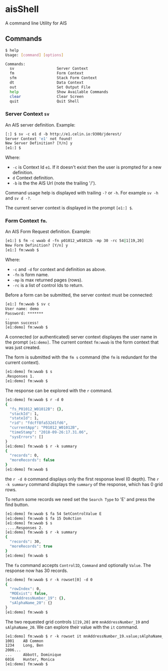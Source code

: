 # aisShell
A command line Utility for AIS

## Commands
```bash
$ help
Usage: [command] [options]

Commands:
  sv                   Server Context
  fm                   Form Context
  sfm                  Stack Form Context
  dt                   Data Context
  out                  Set Output File
  help                 Show Available Commands
  clear                Clear Screen
  quit                 Quit Shell
```
### Server Context `sv`
An AIS server definition.
Example:
```csh
[:] $ sv -c e1 d -b http://e1.celin.io:9300/jderest/
Server Context 'e1' not found!
New Server Definition? [Y/n] y
[e1:] $ 
```
Where:
- `-c` is Context Id `e1`.  If it doesn't exist then the user is prompted for a new definition.
- `d` Context definition.
- `-b` is the the AIS Url (note the trailing '/').

Command usage help is displayed with trailing `-?` or `-h`.  For example `sv -h` and `sv d -?`.

The current server context is displayed in the prompt `[e1:] $`.

### Form Context `fm`.
An AIS Form Request definition.
Example:
```csh
[e1:] $ fm -c wwab d -fn p01012_w01012b -mp 30 -rc 54|1[19,20]       
New Form Definition? [Y/n] y
[e1:] fm:wwab $ 
```
Where:
- `-c` and `-d` for context and definition as above.
- `-fn` is form name.
- `-mp` is max returned pages (rows).
- `-rc` is a list of control Ids to return.

Before a form can be submitted, the server context must be connected:
```csh
[e1:] fm:wwab $ sv c
User name: demo
Password: *******
..
Signon success!
[e1:demo] fm:wwab $ 
```

A connected (or authenticated) server context displayes the user name in the prompt `[e1:demo]`.  The current context `fm:wwab` is the form context that was just created.

The form is submitted with the `fm s` command (the `fm` is redundant for the current context).
```csh
[e1:demo] fm:wwab $ s
.Responses 1.
[e1:demo] fm:wwab $ 
```
The response can be explored with the `r` command.
```csh
[e1:demo] fm:wwab $ r -d 0
{
  "fs_P01012_W01012B": {},
  "stackId": 1,
  "stateId": 1,
  "rid": "fdcff8fa532d1fd6",
  "currentApp": "P01012_W01012B",
  "timeStamp": "2018-09-26:17.31.06",
  "sysErrors": []
}
[e1:demo] fm:wwab $ r -k summary
{
  "records": 0,
  "moreRecords": false
}
[e1:demo] fm:wwab $ 
```
the `r -d 0` command displays only the first response level (0 depth).  The `r -k summary` command displays the `summary` of the response, which has 0 grid rows.

To return some records we need set the `Search Type` to 'E' and press the find button.
```csh
[e1:demo] fm:wwab $ fa 54 SetControlValue E
[e1:demo] fm:wwab $ fa 15 DoAction
[e1:demo] fm:wwab $ s
.....Responses 2.
[e1:demo] fm:wwab $ r -k summary
{
  "records": 30,
  "moreRecords": true
}
[e1:demo] fm:wwab $ 
```
The `fa` command accepts `ControlID`, `Command` and optionally `Value`.  The response now has 30 records.
```csh
[e1:demo] fm:wwab $ r -k rowset[0] -d 0                  
{
  "rowIndex": 0,
  "MOExist": false,
  "mnAddressNumber_19": {},
  "sAlphaName_20": {}
}
[e1:demo] fm:wwab $
```
The two requested grid controls `1[19,20]` are `mnAddressNumber_19` and `sAlphaName_20`.  We can explore their value with the `it` command.
```csh
[e1:demo] fm:wwab $ r -k rowset it mnAddressNumber_19.value;sAlphaName_20.value
1001    AB Common	
1234    Long, Ben	
2006...
...     Abbott, Dominique	
6016    Hunter, Monica	
[e1:demo] fm:wwab $ 
```
